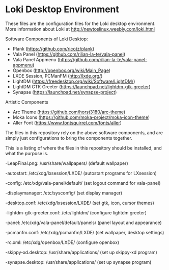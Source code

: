 # Loki Desktop Environment

These files are the configuration files for the Loki desktop environment.  More information about Loki at http://newtoslinux.weebly.com/loki.html

Software Components of Loki Desktop:
  - Plank (https://github.com/ricotz/plank)
  - Vala Panel (https://github.com/rilian-la-te/vala-panel)
  - Vala Panel Appmenu (https://github.com/rilian-la-te/vala-panel-appmenu)
  - Openbox (http://openbox.org/wiki/Main_Page)
  - LXDE Session, PCManFM (http://lxde.org/)
  - LightDM (https://freedesktop.org/wiki/Software/LightDM/)
  - LightDM GTK Greeter (https://launchpad.net/lightdm-gtk-greeter)
  - Synapse (https://launchpad.net/synapse-project)

Artistic Components
  - Arc Theme (https://github.com/horst3180/arc-theme)
  - Moka Icons (https://github.com/moka-project/moka-icon-theme)
  - Aller Font (https://www.fontsquirrel.com/fonts/aller)

The files in this repository rely on the above software components, and are simply just configurations to bring the components together.


This is a listing of where the files in this repository should be installed, and what the purpose is.

-LeapFinal.png: /usr/share/wallpapers/       (default wallpaper)

-autostart: /etc/xdg/lxsession/LXDE/         (autostart programs for LXsession)

-config: /etc/xdg/vala-panel/default/        (set logout command for vala-panel)

-displaymanager: /etc/sysconfig/             (set display manager)

-desktop.conf: /etc/xdg/lxsession/LXDE/      (set gtk, icon, cursor themes)

-lightdm-gtk-greeter.conf: /etc/lightdm/     (configure lightdm greeter)

-panel: /etc/xdg/vala-panel/default/panels/  (panel layout and appearance)

-pcmanfm.conf: /etc/xdg/pcmanfm/LXDE/        (set wallpaper, desktop settings)

-rc.xml: /etc/xdg/openbox/LXDE/              (configure openbox)

-skippy-xd.desktop: /usr/share/applications/ (set up skippy-xd program)

-synapse.desktop: /usr/share/applications/   (set up synapse program)
